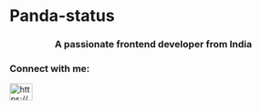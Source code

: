 # Panda-status

<h3 align="center">A passionate frontend developer from India</h3>

<h3 align="left">Connect with me:</h3>
<p align="left">
<a href="https://www.youtube.com/c/https://www.youtube.com/channel/uc4-b1hkildl7cx_ruzuhldg?view_as=subscriber" target="blank"><img align="center" src="https://cdn.jsdelivr.net/npm/simple-icons@3.0.1/icons/youtube.svg" alt="https://www.youtube.com/channel/uc4-b1hkildl7cx_ruzuhldg?view_as=subscriber" height="30" width="40" /></a>
</p>
